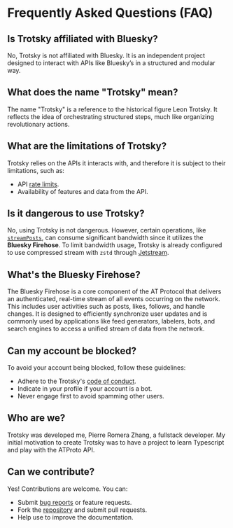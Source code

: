 # Frequently Asked Questions (FAQ)

## Is Trotsky affiliated with Bluesky?

No, Trotsky is not affiliated with Bluesky. It is an independent project designed to interact with APIs like Bluesky’s in a structured and modular way.

## What does the name "Trotsky" mean?

The name "Trotsky" is a reference to the historical figure Leon Trotsky. It reflects the idea of orchestrating structured steps, much like organizing revolutionary actions.

## What are the limitations of Trotsky?

Trotsky relies on the APIs it interacts with, and therefore it is subject to their limitations, such as:

* API [rate limits](https://docs.bsky.app/docs/advanced-guides/rate-limits).
* Availability of features and data from the API.

## Is it dangerous to use Trotsky?

No, using Trotsky is not dangerous. However, certain operations, like [`streamPosts`](/api/trotsky.trotsky.streamposts), can consume significant bandwidth since it utilizes the **Bluesky Firehose**. To limit bandwidth usage, Trotsky is already configured to use compressed stream with `zstd` through [Jetstream](https://github.com/bluesky-social/jetstream).

## What's the Bluesky Firehose?

The Bluesky Firehose is a core component of the AT Protocol that delivers an authenticated, real-time stream of all events occurring on the network. This includes user activities such as posts, likes, follows, and handle changes. It is designed to efficiently synchronize user updates and is commonly used by applications like feed generators, labelers, bots, and search engines to access a unified stream of data from the network.  

## Can my account be blocked?

To avoid your account being blocked, follow these guidelines:

* Adhere to the Trotsky's [code of conduct](/guide/code-of-conduct).
* Indicate in your profile if your account is a bot.
* Never engage first to avoid spamming other users.

## Who are we?

Trotsky was developed me, Pierre Romera Zhang, a fullstack developer. My initial motivation to create Trotsky was to have a project to learn Typescript and play with the ATProto API.

## Can we contribute?

Yes! Contributions are welcome. You can:

- Submit [bug reports](https://github.com/pirhoo/trotsky/issues) or feature requests.
- Fork the [repository](https://github.com/pirhoo/trotsky) and submit pull requests.
- Help use to improve the documentation.

